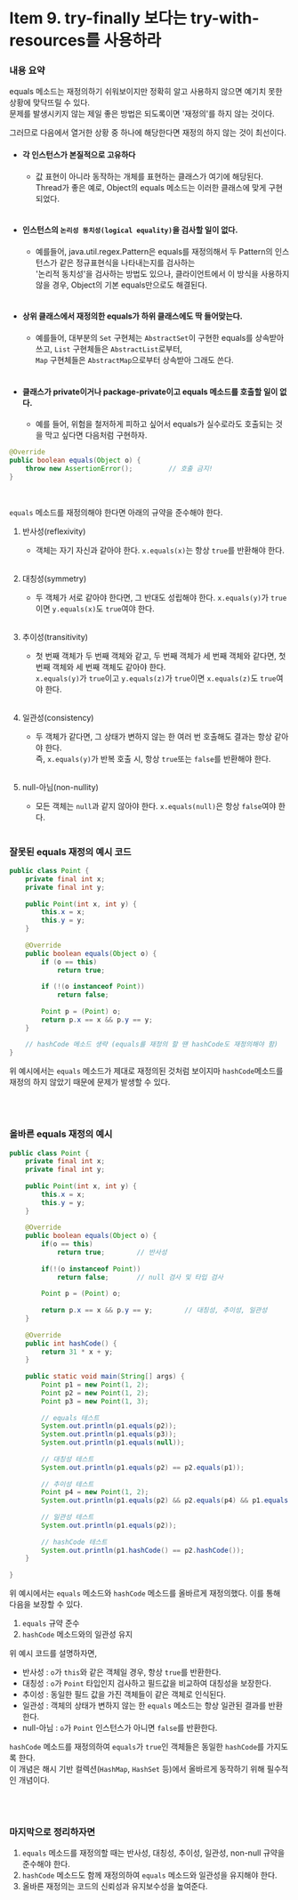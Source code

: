 # Item 9. try-finally 보다는 try-with-resources를 사용하라

### 내용 요약 <br>
equals 메소드는 재정의하기 쉬워보이지만 정확히 알고 사용하지 않으면 예기치 못한 상황에 맞닥뜨릴 수 있다. <br>
문제를 발생시키지 않는 제일 좋은 방법은 되도록이면 '재정의'를 하지 않는 것이다. <br>

그러므로 다음에서 열거한 상황 중 하나에 해당한다면 재정의 하지 않는 것이 최선이다. <br>

- #### 각 인스턴스가 본질적으로 고유하다
  - 값 표현이 아니라 동작하는 개체를 표현하는 클래스가 여기에 해당된다. Thread가 좋은 예로, Object의 equals 메소드는 이러한 클래스에 맞게 구현되었다. <br><br>

- #### 인스턴스의 `논리성 동치성(logical equality)`을 검사할 일이 없다.
  - 예를들어, java.util.regex.Pattern은 equals를 재정의해서 두 Pattern의 인스턴스가 같은 정규표현식을 나타내는지를 검사하는 <br>
    '논리적 동치성'을 검사하는 방법도 있으나, 클라이언트에서 이 방식을 사용하지 않을 경우, Object의 기본 equals만으로도 해결된다. <br><br>

- #### 상위 클래스에서 재정의한 equals가 하위 클래스에도 딱 들어맞는다. <br>
  - 예를들어, 대부분의 `Set` 구현체는 `AbstractSet`이 구현한 equals를 상속받아 쓰고, `List` 구현체들은 `AbstractList`로부터, <br>
    `Map` 구현체들은 `AbstractMap`으로부터 상속받아 그래도 쓴다. <br><br>

- #### 클래스가 private이거나 package-private이고 equals 메소드를 호출할 일이 없다. <br>
  - 예를 들어, 위험을 철저하게 피하고 싶어서 equals가 실수로라도 호출되는 것을 막고 싶다면 다음처럼 구현하자. <br>

```java
@Override
public boolean equals(Object o) {
    throw new AssertionError();         // 호출 금지!    
}
```

<br>

`equals` 메소드를 재정의해야 한다면 아래의 규약을 준수해야 한다. <br>

1. 반사성(reflexivity) 
   - 객체는 자기 자신과 같아야 한다. `x.equals(x)`는 항상 `true`를 반환해야 한다. <br><br>

2. 대칭성(symmetry)
   - 두 객체가 서로 같아야 한다면, 그 반대도 성립해야 한다. `x.equals(y)`가 `true`이면 `y.equals(x)`도 `true`여야 한다. <br><br>
   
3. 추이성(transitivity)
   - 첫 번째 객체가 두 번째 객체와 같고, 두 번째 객체가 세 번째 객체와 같다면, 첫 번째 객체와 세 번째 객체도 같아야 한다. <br>
     `x.equals(y)`가 `true`이고 `y.equals(z)`가 `true`이면 `x.equals(z)`도 `true`여야 한다. <br><br>

4. 일관성(consistency)
   - 두 객체가 같다면, 그 상태가 변하지 않는 한 여러 번 호출해도 결과는 항상 같아야 한다. <br>
     즉, `x.equals(y)`가 반복 호출 시, 항상 `true`또는 `false`를 반환해야 한다. <br><br>

5. null-아님(non-nullity)
   - 모든 객체는 `null`과 같지 않아야 한다. `x.equals(null)`은 항상 `false`여야 한다. <br><br>


### 잘못된 equals 재정의 예시 코드
```java
public class Point {
    private final int x;
    private final int y;
    
    public Point(int x, int y) {
        this.x = x;
        this.y = y;
    }
    
    @Override
    public boolean equals(Object o) {
        if (o == this) 
            return true;
        
        if (!(o instanceof Point)) 
            return false;
        
        Point p = (Point) o;
        return p.x == x && p.y == y;
    }
    
    // hashCode 메소드 생략 (equals를 재정의 할 땐 hashCode도 재정의해야 함)
}
```
위 예시에서는 `equals` 메소드가 제대로 재정의된 것처럼 보이지마 `hashCode`메소드를 재정의 하지 않았기 때문에 문제가 발생할 수 있다. 

<br><br>

### 올바른 equals 재정의 예시
```java
public class Point {
    private final int x;
    private final int y;
    
    public Point(int x, int y) {
        this.x = x;
        this.y = y;
    }
    
    @Override
    public boolean equals(Object o) {
        if(o == this) 
            return true;        // 반사성
      
        if(!(o instanceof Point))
            return false;       // null 검사 및 타입 검사
       
        Point p = (Point) o;
        
        return p.x == x && p.y == y;        // 대칭성, 추이성, 일관성
    }
    
    @Override
    public int hashCode() {
        return 31 * x + y;
    }
    
    public static void main(String[] args) {
        Point p1 = new Point(1, 2);
        Point p2 = new Point(1, 2);
        Point p3 = new Point(1, 3);
        
        // equals 테스트
        System.out.println(p1.equals(p2));                                          // true
        System.out.println(p1.equals(p3));                                          // false
        System.out.println(p1.equals(null));                                        // false
      
        // 대칭성 테스트
        System.out.println(p1.equals(p2) == p2.equals(p1));                         // true
      
        // 추이성 테스트
        Point p4 = new Point(1, 2);
        System.out.println(p1.equals(p2) && p2.equals(p4) && p1.equals(p4));        // true
      
        // 일관성 테스트
        System.out.println(p1.equals(p2));                                          // true
        
        // hashCode 테스트
        System.out.println(p1.hashCode() == p2.hashCode());                         // true
    }
  
}
```
위 예시에서는 `equals` 메소드와 `hashCode` 메소드를 올바르게 재정의했다. 이를 통해 다음을 보장할 수 있다. <br>
1) `equals` 규약 준수
2) `hashCode` 메소드와의 일관성 유지

위 예시 코드를 설명하자면, <br>
- 반사성 : `o`가 `this`와 같은 객체일 경우, 항상 `true`를 반환한다.
- 대칭성 : `o`가 `Point` 타입인지 검사하고 필드값을 비교하여 대칭성을 보장한다.
- 추이성 : 동일한 필드 값을 가진 객체들이 같은 객체로 인식된다.
- 일관성 : 객체의 상태가 변하지 않는 한 `equals` 메소드는 항상 일관된 결과를 반환한다.
- null-아님 : `o`가 `Point` 인스턴스가 아니면 `false`를 반환한다.


`hashCode` 메소드를 재정의하여 `equals`가 `true`인 객체들은 동일한 `hashCode`를 가지도록 한다. <br>
이 개념은 해시 기반 컬렉션(`HashMap`, `HashSet` 등)에서 올바르게 동작하기 위해 필수적인 개념이다.

<br><br>

### 마지막으로 정리하자면
1) `equals` 메소드를 재정의할 때는 반사성, 대칭성, 추이성, 일관성, non-null 규약을 준수해야 한다.
2) `hashCode` 메소드도 함께 재정의하여 `equals` 메소드와 일관성을 유지해야 한다.
3) 올바른 재정의는 코드의 신뢰성과 유지보수성을 높여준다.

